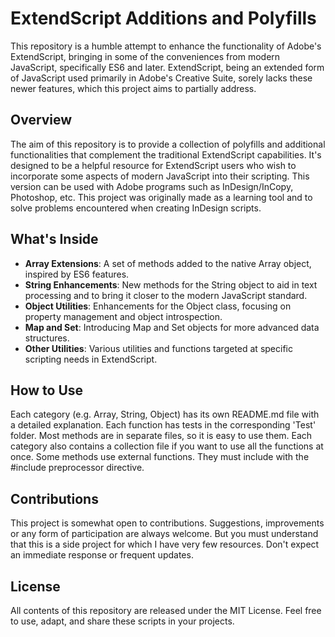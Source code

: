 
# ExtendScript Additions and Polyfills
This repository is a humble attempt to enhance the functionality of Adobe's ExtendScript, bringing in some of the conveniences from modern JavaScript, specifically ES6 and later. ExtendScript, being an extended form of JavaScript used primarily in Adobe's Creative Suite, sorely lacks these newer features, which this project aims to partially address.

## Overview
The aim of this repository is to provide a collection of polyfills and additional functionalities that complement the traditional ExtendScript capabilities. It's designed to be a helpful resource for ExtendScript users who wish to incorporate some aspects of modern JavaScript into their scripting.
This version can be used with Adobe programs such as  InDesign/InCopy, Photoshop, etc.
This project was originally made as a learning tool and to solve problems encountered when creating InDesign scripts.

## What's Inside
- **Array Extensions**: A set of methods added to the native Array object, inspired by ES6 features.
- **String Enhancements**: New methods for the String object to aid in text processing and to bring it closer to the modern JavaScript standard.
- **Object Utilities**: Enhancements for the Object class, focusing on property management and object introspection.
- **Map and Set**: Introducing Map and Set objects for more advanced data structures.
- **Other Utilities**: Various utilities and functions targeted at specific scripting needs in ExtendScript.

## How to Use
Each category (e.g. Array, String, Object) has its own README.md file with a detailed explanation. 
Each function has tests in the corresponding 'Test' folder.
Most methods are in separate files, so it is easy to use them.
Each category also contains a collection file if you want to use all the functions at once.
Some methods use external functions. They must include with  the #include preprocessor directive.

## Contributions
This project is somewhat open to contributions. Suggestions, improvements or any form of participation are always welcome. But you must understand that this is a side project for which I have very few resources.
Don't expect an immediate response or frequent updates.

## License
All contents of this repository are released under the MIT License. Feel free to use, adapt, and share these scripts in your projects.